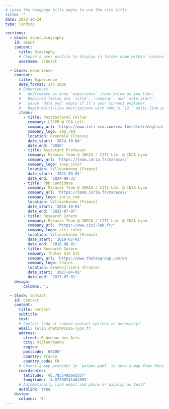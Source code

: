 ```yaml
---
# Leave the homepage title empty to use the site title
title: ''
date: 2022-10-24
type: landing

sections:
  - block: about.biography
    id: about
    content:
      title: Biography
      # Choose a user profile to display (a folder name within `content/authors/`)
      username: lchetot

  - block: experience
    content:
      title: Experience
      date_format: Jan 2006
      # Experiences.
      #   Add/remove as many `experience` items below as you like.
      #   Required fields are `title`, `company`, and `date_start`.
      #   Leave `date_end` empty if it's your current employer.
      #   Begin multi-line descriptions with YAML's `|2-` multi-line prefix.
      items:
        - title: Postdoctoral Fellow
          company: LS2PR @ CEA Leti
          company_url: 'https://www.leti-cea.com/cea-tech/leti/english'
          company_logo: cea_red
          location: Grenoble (France)
          date_start: '2024-10-04'
          date_end: '2026'
        - title: Assistant Professor
          company: Maracas Team @ INRIA / CITI Lab. @ INSA Lyon
          company_url: 'https://team.inria.fr/maracas/'
          company_logo: insa_color
          location: Villeurbanne (France)
          date_start: '2022-09-01'
          date_end: '2024-08-31'
        - title: PhD Candidate
          company: Maracas Team @ INRIA / CITI Lab. @ INSA Lyon
          company_url: 'https://team.inria.fr/maracas/'
          company_logo: inria_red
          location: Villeurbanne (France)
          date_start: '2018-10-01'
          date_end: '2022-07-07'
        - title: Research Intern
          company: Maracas Team @ INRIA / CITI Lab. @ INSA Lyon
          company_url: 'https://www.citi-lab.fr/'
          company_logo: citi_color
          location: Villeurbanne (France)
          date_start: '2018-02-01'
          date_end: '2018-08-01'
        - title: Research Intern
          company: Thales SIX GTS
          company_url: 'https://www.thalesgroup.com/en'
          company_logo: thales
          location: Gennevilliers (France)
          date_start: '2017-04-01'
          date_end: '2017-07-01'
    design:
        columns: '1'

  - block: contact
    id: contact
    content:
      title: Contact
      subtitle:
      text:
      # Contact (add or remove contact options as necessary)
      email: lelio.chetot@insa-lyon.fr
      address:
        street: 6 Avenue des Arts
        city: Villeurbanne
        region:
        postcode: '69100'
        country: France
        country_code: FR
      # Choose a map provider in `params.yaml` to show a map from these coordinates
      coordinates:
        latitude: '45.7835492663557'
        longitude: '4.87280741461803'
      # Automatically link email and phone or display as text?
      autolink: true
    design:
      columns: '2'
---
```

